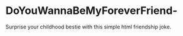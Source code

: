 # DoYouWannaBeMyForeverFriend-
Surprise your childhood bestie with this simple html friendship joke.
